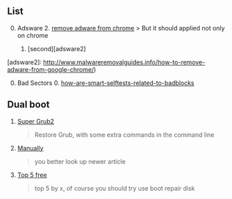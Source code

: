 ## List
<!-- numbering dead? -->
0. Adsware
    2. [remove adware from chrome][adsware1]
       > But it should applied not only on chrome

    1. [second][adsware2]

[adsware1]: https://malwaretips.com/blogs/remove-adware-from-chrome/
[adsware2]: http://www.malwareremovalguides.info/how-to-remove-adware-from-google-chrome/)


0. Bad Sectors
   0. [how-are-smart-selftests-related-to-badblocks][bad sector]

[bad sector]: https://serverfault.com/questions/506281/how-are-smart-selftests-related-to-badblocks

## Dual boot

1. [Super Grub2][super-grub2-disk]
   > Restore Grub, with some extra commands in the command line

1. [Manually][man-grub]
   > you better look up newer article
1. [Top 5 free][top-5]
   > top 5 by x, of course you should try use boot repair disk

[super-grub2-disk]: https://www.supergrubdisk.org/wizard-restore-grub-with-super-grub2-disk/
[man-grub]: https://www.linux.com/tutorials/how-rescue-non-booting-grub-2-linux/
[top-5]: https://techtalk.gfi.com/top-5-free-rescue-discs-for-your-sys-admin-toolkit/
